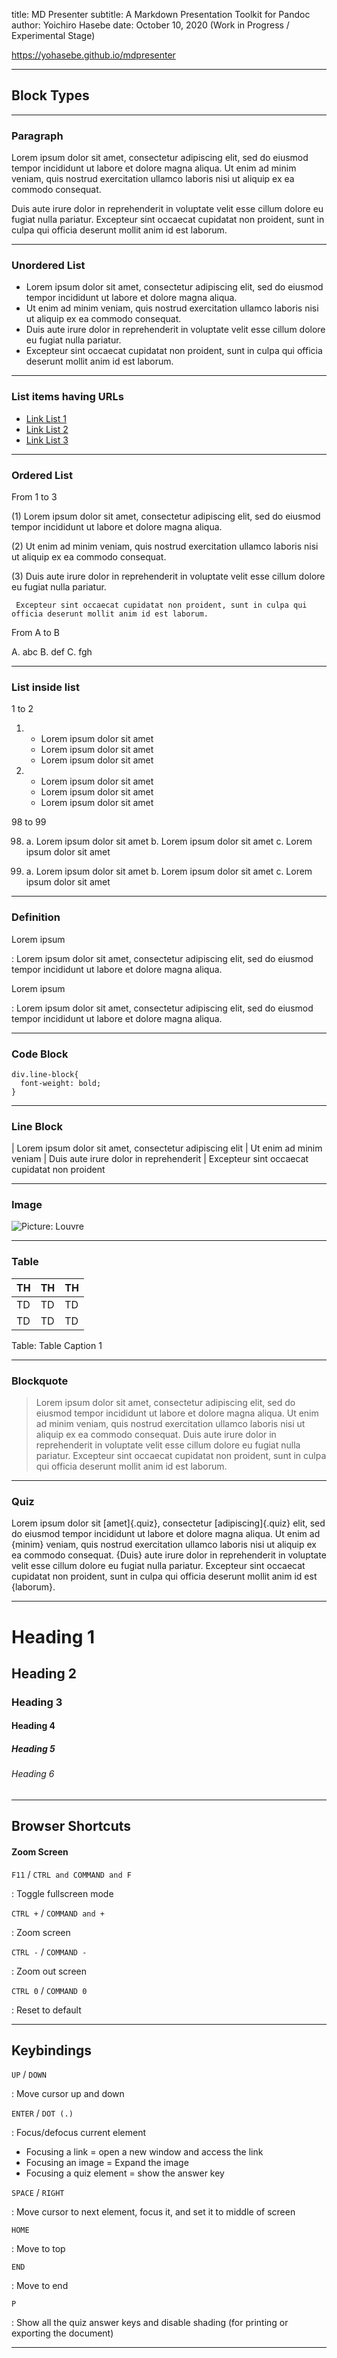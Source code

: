 title: MD Presenter
subtitle: A Markdown Presentation Toolkit for Pandoc
author: Yoichiro Hasebe
date: October 10, 2020 (Work in Progress / Experimental Stage)

<https://yohasebe.github.io/mdpresenter>

----

## Block Types

----

### Paragraph

Lorem ipsum dolor sit amet, consectetur adipiscing elit, sed do eiusmod tempor incididunt ut labore et dolore magna aliqua. Ut enim ad minim veniam, quis nostrud exercitation ullamco laboris nisi ut aliquip ex ea commodo consequat. 

Duis aute irure dolor in reprehenderit in voluptate velit esse cillum dolore eu fugiat nulla pariatur. Excepteur sint occaecat cupidatat non proident, sunt in culpa qui officia deserunt mollit anim id est laborum.

----

### Unordered List

* Lorem ipsum dolor sit amet, consectetur adipiscing elit, sed do eiusmod tempor incididunt ut labore et dolore magna aliqua.
* Ut enim ad minim veniam, quis nostrud exercitation ullamco laboris nisi ut aliquip ex ea commodo consequat.
* Duis aute irure dolor in reprehenderit in voluptate velit esse cillum dolore eu fugiat nulla pariatur.
* Excepteur sint occaecat cupidatat non proident, sunt in culpa qui officia deserunt mollit anim id est laborum.

----

### List items having URLs

* [Link List 1]()
* [Link List 2]()
* [Link List 3]()

----

### Ordered List

From 1 to 3

(1)  Lorem ipsum dolor sit amet, consectetur adipiscing elit, sed do eiusmod tempor incididunt ut labore et dolore magna aliqua.

(2)  Ut enim ad minim veniam, quis nostrud exercitation ullamco laboris nisi ut aliquip ex ea commodo consequat. 

(3)  Duis aute irure dolor in reprehenderit in voluptate velit esse cillum dolore eu fugiat nulla pariatur.

     Excepteur sint occaecat cupidatat non proident, sunt in culpa qui officia deserunt mollit anim id est laborum.

From A to B

A.  abc
B.  def
C.  fgh

----

### List inside list

1 to 2 

1. - Lorem ipsum dolor sit amet
   - Lorem ipsum dolor sit amet
   - Lorem ipsum dolor sit amet

2. - Lorem ipsum dolor sit amet
   - Lorem ipsum dolor sit amet
   - Lorem ipsum dolor sit amet

98 to 99

98. a. Lorem ipsum dolor sit amet
    b. Lorem ipsum dolor sit amet
    c. Lorem ipsum dolor sit amet

99. a. Lorem ipsum dolor sit amet
    b. Lorem ipsum dolor sit amet
    c. Lorem ipsum dolor sit amet

----

### Definition

Lorem ipsum

: Lorem ipsum dolor sit amet, consectetur adipiscing elit, sed do eiusmod tempor incididunt ut labore et dolore magna aliqua.

Lorem ipsum

: Lorem ipsum dolor sit amet, consectetur adipiscing elit, sed do eiusmod tempor incididunt ut labore et dolore magna aliqua.

----

### Code Block

```
div.line-block{
  font-weight: bold;
}
```

----

### Line Block

| Lorem ipsum dolor sit amet, consectetur adipiscing elit
| Ut enim ad minim veniam
| Duis aute irure dolor in reprehenderit
| Excepteur sint occaecat cupidatat non proident

----

### Image

![Picture: Louvre](https://upload.wikimedia.org/wikipedia/commons/thumb/6/66/Louvre_Museum_Wikimedia_Commons.jpg/1200px-Louvre_Museum_Wikimedia_Commons.jpg)

----

### Table



| TH | TH | TH |
|:---|:---|:---|
| TD | TD | TD |
| TD | TD | TD |

Table: Table Caption 1

----

### Blockquote

> Lorem ipsum dolor sit amet, consectetur adipiscing elit, sed do eiusmod tempor incididunt ut labore et dolore magna aliqua. Ut enim ad minim veniam, quis nostrud exercitation ullamco laboris nisi ut aliquip ex ea commodo consequat. Duis aute irure dolor in reprehenderit in voluptate velit esse cillum dolore eu fugiat nulla pariatur. Excepteur sint occaecat cupidatat non proident, sunt in culpa qui officia deserunt mollit anim id est laborum.

----

### Quiz

Lorem ipsum dolor sit [amet]{.quiz}, consectetur [adipiscing]{.quiz} elit, sed do eiusmod tempor incididunt ut labore et dolore magna aliqua. Ut enim ad {minim} veniam, quis nostrud exercitation ullamco laboris nisi ut aliquip ex ea commodo consequat. {Duis} aute irure dolor in reprehenderit in voluptate velit esse cillum dolore eu fugiat nulla pariatur. Excepteur sint occaecat cupidatat non proident, sunt in culpa qui officia deserunt mollit anim id est {laborum}.

----

# Heading 1

## Heading 2

### Heading 3

#### Heading 4

##### Heading 5

###### Heading 6

----

## Browser Shortcuts

#### Zoom Screen

`F11` / `CTRL and COMMAND and F`

: Toggle fullscreen mode

`CTRL +` / `COMMAND and +`

: Zoom screen

`CTRL -` / `COMMAND -`

: Zoom out screen

`CTRL 0` / `COMMAND 0`

: Reset to default

----

## Keybindings

`UP` / `DOWN`

: Move cursor up and down

`ENTER` / `DOT (.)`

: Focus/defocus current element 

* Focusing a link = open a new window and access the link
* Focusing an image = Expand the image
* Focusing a quiz element = show the answer key

`SPACE` / `RIGHT`

: Move cursor to next element, focus it, and set it to middle of screen

`HOME`

: Move to top

`END`

: Move to end

`P`

: Show all the quiz answer keys and disable shading (for printing or exporting the document)

----
